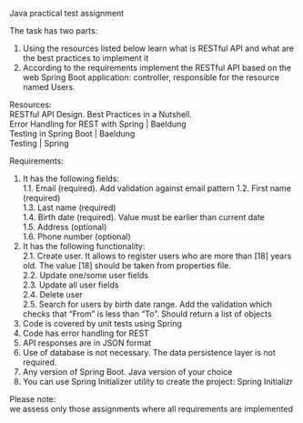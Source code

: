 Java practical test assignment

The task has two parts:
1. Using the resources listed below learn what is RESTful API and what are the best practices to implement it 
2. According to the requirements implement the RESTful API based on the web Spring Boot application: controller, responsible for the resource named Users. 

Resources:\
RESTful API Design. Best Practices in a Nutshell.\
Error Handling for REST with Spring | Baeldung\
Testing in Spring Boot | Baeldung\
Testing | Spring

Requirements:
1. It has the following fields:\
1.1. Email (required). Add validation against email pattern
1.2. First name (required)\
1.3. Last name (required)\
1.4. Birth date (required). Value must be earlier than current date\
1.5. Address (optional)\
1.6. Phone number (optional)
2. It has the following functionality:\
2.1. Create user. It allows to register users who are more than [18] years old. The value [18] should be taken from properties file.\
2.2. Update one/some user fields\
2.3. Update all user fields\
2.4. Delete user\
2.5. Search for users by birth date range. Add the validation which checks that “From” is less than “To”.  Should return a list of objects
3. Code is covered by unit tests using Spring 
4. Code has error handling for REST
5. API responses are in JSON format
6. Use of database is not necessary. The data persistence layer is not required.
7. Any version of Spring Boot. Java version of your choice
8. You can use Spring Initializer utility to create the project: Spring Initializr

Please note: \
we assess only those assignments where all requirements are implemented
